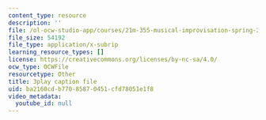 ```yaml
---
content_type: resource
description: ''
file: /ol-ocw-studio-app/courses/21m-355-musical-improvisation-spring-2013/ba2160cdb77085870451cfd78051e1f8_SxMjq1RrI.srt
file_size: 54192
file_type: application/x-subrip
learning_resource_types: []
license: https://creativecommons.org/licenses/by-nc-sa/4.0/
ocw_type: OCWFile
resourcetype: Other
title: 3play caption file
uid: ba2160cd-b770-8587-0451-cfd78051e1f8
video_metadata:
  youtube_id: null
---
```

